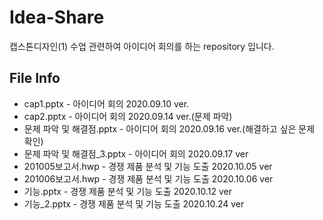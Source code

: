 # Idea-Share

캡스톤디자인(1) 수업 관련하여 아이디어 회의를 하는 repository 입니다.

## File Info

- cap1.pptx - 아이디어 회의 2020.09.10 ver.
- cap2.pptx - 아이디어 회의 2020.09.14 ver.(문제 파악)
- 문제 파악 및 해결점.pptx - 아이디어 회의 2020.09.16 ver.(해결하고 싶은 문제 확인)
- 문제 파악 및 해결점_3.pptx - 아이디어 회의 2020.09.17 ver
- 201005보고서.hwp - 경쟁 제품 분석 및 기능 도출 2020.10.05 ver
- 201006보고서.hwp - 경쟁 제품 분석 및 기능 도출 2020.10.06 ver
- 기능.pptx - 경쟁 제품 분석 및 기능 도출 2020.10.12 ver
- 기능_2.pptx - 경쟁 제품 분석 및 기능 도출 2020.10.24 ver
